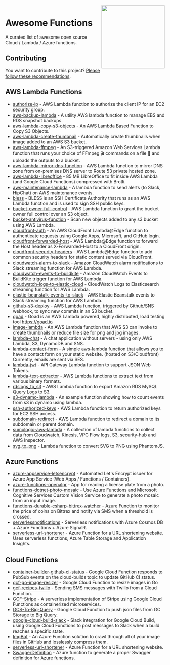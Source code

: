 <img src="https://upload.wikimedia.org/wikipedia/commons/thumb/b/b0/F_of_x.svg/1234px-F_of_x.svg.png" align="right" height=200>

# Awesome Functions

A curated list of awesome open source Cloud / Lambda / Azure functions.

## Contributing

You want to contribute to this project? [Please follow these recommendations](https://github.com/plutov/awesome-functions/blob/master/CONTRIBUTING.md).

## AWS Lambda Functions

- [authorize-ip](https://github.com/blueimp/aws-lambda/tree/master/authorize-ip) - 
AWS Lambda function to authorize the client IP for an EC2 security group.
- [aws-backup-lambda](https://github.com/cevoaustralia/aws-backup-lambda) - A utility AWS lambda function to manage EBS and RDS snapshot backups.
- [aws-lambda-copy-s3-objects](https://github.com/eleven41/aws-lambda-copy-s3-objects) - An AWS Lambda Based Function to Copy S3 Objects.
- [aws-lambda-create-thumbnail](https://github.com/trinketapp/aws-lambda-create-thumbnail) - Automatically create thumbnails when image added to an AWS S3 bucket.
- [aws-lambda-ffmpeg](https://github.com/binoculars/aws-lambda-ffmpeg) - An S3-triggered Amazon Web Services Lambda function that runs your choice of FFmpeg 🎬 commands on a file 🎥 and uploads the outputs to a bucket.
- [aws-lambda-mirror-dns-function](https://github.com/aws-samples/aws-lambda-mirror-dns-function) - AWS Lambda function to mirror DNS zone from on-premises DNS server to Route 53 private hosted zone.
- [aws-lambda-libreoffice](https://github.com/shelfio/aws-lambda-libreoffice) - 85 MB LibreOffice to fit inside AWS Lambda (and Google Cloud Functions) compressed with Brotli.
- [aws-maintenance-lambda](https://github.com/indix/aws-maintenance-lambda) - A lambda function to send alerts (to Slack, HipChat) on AWS maintenance events.
- [bless](https://github.com/Netflix/bless) - BLESS is an SSH Certificate Authority that runs as an AWS Lambda function and is used to sign SSH public keys.
- [bucket-owner-full-control](https://github.com/blueimp/aws-lambda/tree/master/bucket-owner-full-control) - 
AWS Lambda function to grant the bucket owner full control over an S3 object.
- [bucket-antivirus-function](https://github.com/upsidetravel/bucket-antivirus-function) - Scan new objects added to any s3 bucket using AWS Lambda.
- [cloudfront-auth](https://github.com/Widen/cloudfront-auth) - An AWS CloudFront Lambda@Edge function to authenticate requests using Google Apps, Microsoft, and GitHub login.
- [cloudfront-forwarded-host](https://github.com/blueimp/aws-lambda/tree/master/cloudfront-forwarded-host) - AWS Lambda@Edge function to forward the Host header as X-Forwarded-Host to a CloudFront origin.
- [cloudfront-security-headers](https://github.com/blueimp/aws-lambda/tree/master/cloudfront-security-headers) - 
AWS Lambda@Edge function to add common security headers for static content served via CloudFront.
- [cloudwatch-alarm-to-slack](https://github.com/blueimp/aws-lambda/tree/master/cloudwatch-alarm-to-slack) - 
Amazon CloudWatch alarm notifications to Slack streaming function for AWS Lambda.
- [cloudwatch-events-to-buildkite](https://github.com/blueimp/aws-lambda/tree/master/cloudwatch-events-to-buildkite) - 
Amazon CloudWatch Events to BuildKite trigger function for AWS Lambda.
- [cloudwatch-logs-to-elastic-cloud](https://github.com/blueimp/aws-lambda/tree/master/cloudwatch-logs-to-elastic-cloud) - CloudWatch Logs to Elasticsearch streaming function for AWS Lambda.
- [elastic-beanstalk-events-to-slack](https://github.com/blueimp/aws-lambda/tree/master/elastic-beanstalk-events-to-slack) - 
AWS Elastic Beanstalk events to Slack streaming function for AWS Lambda.
- [github-s3-deploy](https://github.com/nytlabs/github-s3-deploy) - AWS Lambda function, triggered by Github/SNS webhook, to sync new commits in an S3 bucket.
- [goad](https://github.com/goadapp/goad) - Goad is an AWS Lambda powered, highly distributed, load testing tool https://goad.io
- [image-lambda](https://github.com/leonfancy/image-lambda) - An AWS Lambda function that AWS S3 can invoke to create thumbnails or reduce file size for png and jpg images.
- [lambda-chat](https://github.com/cloudnative/lambda-chat) - A chat application without servers - using only AWS Lambda, S3, DynamoDB and SNS.
- [lambda-contact-form](https://github.com/cowholio4/lambda-contact-form) - 
A simple aws-lambda function that allows you to have a contact form on your static website. (hosted on S3/Cloudfront) Currently, emails are sent via SES.
- [lambda-jwt](https://github.com/kopertop/lambda-jwt) - API Gateway Lambda function to support JSON Web Tokens.
- [lambda-text-extractor](https://github.com/skylander86/lambda-text-extractor) - AWS Lambda functions to extract text from various binary formats.
- [rdslogs_to_s3](https://github.com/ryanholland/rdslogs_to_s3) - AWS Lambda function to export Amazon RDS MySQL Query Logs to S3.
- [s3-dynamo-lambda](https://github.com/segmentio/s3-dynamo-lambda) - An example function showing how to count events from s3 in dynamo using lambda.
- [ssh-authorized-keys](https://github.com/blueimp/aws-lambda/tree/master/ssh-authorized-keys) - 
AWS Lambda function to return authorized keys for EC2 SSH access.
- [subdomain-redirect](https://github.com/blueimp/aws-lambda/tree/master/subdomain-redirect) - 
AWS Lambda function to redirect a domain to its subdomain or parent domain.
- [sumologic-aws-lambda](https://github.com/SumoLogic/sumologic-aws-lambda) - A collection of lambda functions to collect data from Cloudwatch, Kinesis, VPC Flow logs, S3, security-hub and AWS Inspector.
- [svg_to_png](https://github.com/apex/svg_to_png) - Lambda function to convert SVG to PNG using PhantomJS.

## Azure Functions

- [azure-appservice-letsencrypt](https://github.com/shibayan/azure-appservice-letsencrypt) - Automated Let's Encrypt issuer for Azure App Service (Web Apps / Functions / Containers).
- [azure-functions-openalpr](https://github.com/anthonychu/azure-functions-openalpr) - App for reading a license plate from a photo.
- [functions-dotnet-photo-mosaic](https://github.com/Azure-Samples/functions-dotnet-photo-mosaic) - Use Azure Functions and Microsoft Cognitive Services Custom Vision Service to generate a photo mosaic from an input image.
- [functions-durable-csharp-bittrex-watcher](https://github.com/jeffhollan/functions-durable-csharp-bittrex-watcher) - Azure Function to monitor the price of coins on Bittrex and notify via SMS when a threshold is crossed.
- [serverlessnotifications](https://github.com/ealsur/serverlessnotifications) - Serverless notifications with Azure Cosmos DB + Azure Functions + Azure SignalR.
- [serverless-url-shortener](https://github.com/JeremyLikness/serverless-url-shortener/) - Azure Function for a URL shortening website. Uses serverless functions, Azure Table Storage and Application Insights.

## Cloud Functions

- [container-builder-github-ci-status](https://github.com/stealthybox/container-builder-github-ci-status) - Google Cloud Function responds to PubSub events on the cloud-builds topic to update GitHub CI status.
- [gcf-go-image-resizer](https://github.com/didil/gcf-go-image-resizer) - Google Cloud Function to resize images in Go
- [gcf-recipes-twilio](https://github.com/jasonpolites/gcf-recipes/tree/master/twilio) - Sending SMS messages with Twilio from a Cloud Function.
- [GCF-Stripe](https://github.com/rldaulton/GCF-Stripe) - A serverless implementation of Stripe using Google Cloud Functions as containerized microservices.
- [GCS-To-Big-Query](https://github.com/cloudflare/GCS-To-Big-Query) - Google Cloud Function to push json files from GC Storage to Big Query.
- [google-cloud-build-slack](https://github.com/Philmod/google-cloud-build-slack) - 
Slack integration for Google Cloud Build, using Google Cloud Functions to post messages to Slack when a build reaches a specific state.
- [ImgBot](https://github.com/dabutvin/ImgBot) - An Azure Function solution to crawl through all of your image files in GitHub and losslessly compress them.
- [serverless-url-shortener](https://github.com/JeremyLikness/serverless-url-shortener) - Azure Function for a URL shortening website.
- [SwaggerDefinition](https://github.com/wobba/AzureFunction-SwaggerDefinition) - Azure function to generate a proper Swagger definition for Azure functions.
